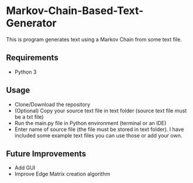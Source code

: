 # Markov-Chain-Based-Text-Generator
This is program generates text using a Markov Chain from some text file.

## Requirements
- Python 3

## Usage
- Clone/Download the repository
- (Optional) Copy your source text file in text folder (source text file must be a txt file)
- Run the main.py file in Python environment (terminal or an IDE)
- Enter name of source file (the file must be stored in text folder). I have included some example text files you can use those or add your own.

## Future Improvements
- Add GUI
- Improve Edge Matrix creation algorithm
